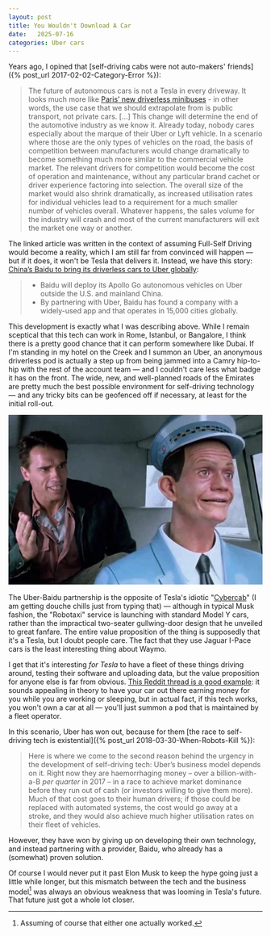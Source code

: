 ```yaml
---
layout: post
title: You Wouldn't Download A Car
date:   2025-07-16
categories: Uber cars
---
```


Years ago, I opined that [self-driving cabs were not auto-makers' friends]({% post_url 2017-02-02-Category-Error %}):

> The future of autonomous cars is not a Tesla in every driveway. It looks much more like [Paris’ new driverless minibuses](https://phys.org/news/2017-01-paris-electric-driverless-minibus-pollution.html%C2%A0) - in other words, the use case that we should extrapolate from is public transport, not private cars.
> \[…\]
> This change will determine the end of the automotive industry as we know it. Already today, nobody cares especially about the marque of their Uber or Lyft vehicle. In a scenario where those are the only types of vehicles on the road, the basis of competition between manufacturers would change dramatically to become something much more similar to the commercial vehicle market. The relevant drivers for competition would become the cost of operation and maintenance, without any particular brand cachet or driver experience factoring into selection. The overall size of the market would also shrink dramatically, as increased utilisation rates for individual vehicles lead to a requirement for a much smaller number of vehicles overall. Whatever happens, the sales volume for the industry will crash and most of the current manufacturers will exit the market one way or another.

The linked article was written in the context of assuming Full-Self Driving would become a reality, which I am still far from convinced will happen — but if it does, it won't be Tesla that delivers it. Instead, we have this story: [China’s Baidu to bring its driverless cars to Uber globally](https://www.cnbc.com/2025/07/15/baidu-strikes-deal-to-bring-its-driverless-cars-to-uber-globally.html):

> - Baidu will deploy its Apollo Go autonomous vehicles on Uber outside the U.S. and mainland China.
> - By partnering with Uber, Baidu has found a company with a widely-used app and that operates in 15,000 cities globally.

This development is exactly what I was describing above. While I remain sceptical that this tech can work in Rome, Istanbul, or Bangalore, I think there is a pretty good chance that it can perform somewhere like Dubai. If I'm standing in my hotel on the Creek and I summon an Uber, an anonymous driverless pod is actually a step up from being jammed into a Camry hip-to-hip with the rest of the account team — and I couldn't care less what badge it has on the front. The wide, new, and well-planned roads of the Emirates are pretty much the best possible environment for self-driving technology — and any tricky bits can be geofenced off if necessary, at least for the initial roll-out.

![](/images/johnny-cab-from-total-recall-1990-v0-uog06a35pob91.jpg.jpg)

The Uber-Baidu partnership is the opposite of Tesla's idiotic "[Cybercab](https://www.cnbc.com/2025/06/20/tesla-robotaxi-launch-austin.html)" (I am getting douche chills just from typing that) — although in typical Musk fashion, the "Robotaxi" service is launching with standard Model Y cars, rather than the impractical two-seater gullwing-door design that he unveiled to great fanfare. The entire value proposition of the thing is supposedly that it's a Tesla, but I doubt people care. The fact that they use Jaguar I-Pace cars is the least interesting thing about Waymo.

I get that it's interesting *for Tesla* to have a fleet of these things driving around, testing their software and uploading data, but the value proposition for anyone else is far from obvious. [This Reddit thread is a good example](https://www.reddit.com/r/SelfDrivingCars/comments/1hm3q6a/whats_the_value_proposition_of_tesla_cybercab/): it sounds appealing in theory to have your car out there earning money for you while you are working or sleeping, but in actual fact, if this tech works, you won't own a car at all — you'll just summon a pod that is maintained by a fleet operator.

In this scenario, Uber has won out, because for them [the race to self-driving tech is existential]({% post_url 2018-03-30-When-Robots-Kill %}):

> Here is where we come to the second reason behind the urgency in the development of self-driving tech: Uber’s business model depends on it. Right now they are haemorrhaging money – over a billion-with-a-B _per quarter_ in 2017 – in a race to achieve market dominance before they run out of cash (or investors willing to give them more). Much of that cost goes to their human drivers; if those could be replaced with automated systems, the cost would go away at a stroke, and they would also achieve much higher utilisation rates on their fleet of vehicles.

However, they have won by giving up on developing their own technology, and instead partnering with a provider, Baidu, who already has a (somewhat) proven solution.

Of course I would never put it past Elon Musk to keep the hype going just a little while longer, but this mismatch between the tech and the business model[^1] was always an obvious weakness that was looming in Tesla's future. That future just got a whole lot closer.

[^1]: Assuming of course that either one actually worked.